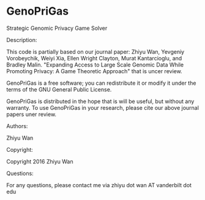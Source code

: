 # GenoPriGas
Strategic Genomic Privacy Game Solver

Description:

This code is partially based on our journal paper: Zhiyu Wan, Yevgeniy Vorobeychik, Weiyi Xia, Ellen Wright Clayton, Murat Kantarcioglu, and Bradley Malin. "Expanding Access to Large Scale Genomic Data While Promoting Privacy: A Game Theoretic Approach" that is uncer review.

GenoPriGas is a free software; you can redistribute it or modify it under the terms of the GNU General Public License. 

GenoPriGas is distributed in the hope that is will be useful, but without any warranty. To use GenoPriGas in your research, please cite our above journal papers uner review.

Authors:

Zhiyu Wan

Copyright:

Copyright 2016 Zhiyu Wan

Questions:

For any questions, please contact me via zhiyu dot wan AT vanderbilt dot edu

